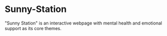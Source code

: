 # Sunny-Station
"Sunny Station" is an interactive webpage with mental health and emotional support as its core themes. 
